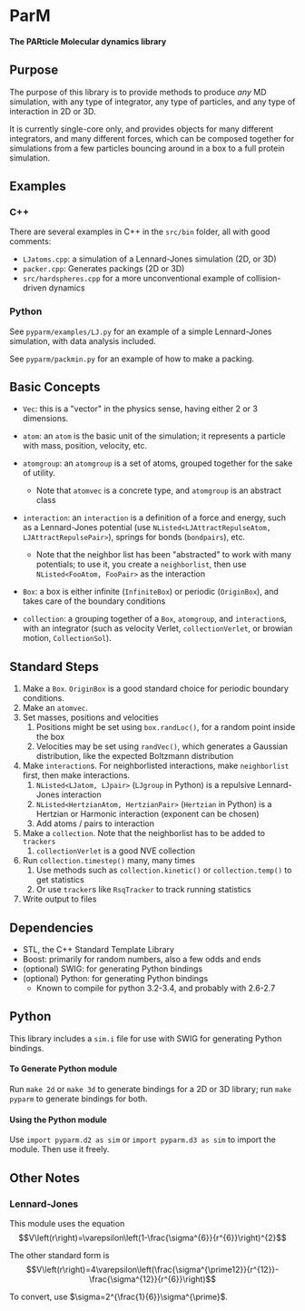 ParM
====

#### The PARticle Molecular dynamics library

Purpose
----

The purpose of this library is to provide methods to produce *any* MD
simulation, with any type of integrator, any type of particles, and any
type of interaction in 2D or 3D.

It is currently single-core only, and provides objects for many
different integrators, and many different forces, which can be composed
together for simulations from a few particles bouncing around in a box
to a full protein simulation.

Examples
----

### C++

There are several examples in C++ in the `src/bin` folder, all with good comments:

* `LJatoms.cpp`: a simulation of a  Lennard-Jones simulation (2D, or 3D)
* `packer.cpp`: Generates packings (2D or 3D)
* `src/hardspheres.cpp` for a more unconventional example of collision-driven dynamics

### Python

See `pyparm/examples/LJ.py` for an example of a simple Lennard-Jones
simulation, with data analysis included.

See `pyparm/packmin.py` for an example of how to make a packing.

Basic Concepts
----

 * `Vec`: this is a "vector" in the physics sense, having either 2 or 3
 dimensions.

 *  `atom`: an `atom` is the basic unit of the simulation; it
 represents a particle with mass,
    position, velocity, etc.

 *  `atomgroup`: an `atomgroup` is a set of atoms, grouped together for
 the sake of utility.
    * Note that `atomvec` is a concrete type, and `atomgroup` is an
    abstract class

 *  `interaction`: an `interaction` is a definition of a force and
 energy, such as a Lennard-Jones potential (use
 `NListed<LJAttractRepulseAtom, LJAttractRepulsePair>`), springs for
 bonds (`bondpairs`), etc.

    * Note that the neighbor list has been "abstracted" to work with
    many potentials; to use it, you create a `neighborlist`, then use
    `NListed<FooAtom, FooPair>` as the interaction

*  `Box`: a box is either infinite (`InfiniteBox`) or periodic
(`OriginBox`), and takes care of the boundary conditions

*  `collection`: a grouping together of a `Box`, `atomgroup`, and
`interaction`s, with an integrator (such as velocity Verlet,
`collectionVerlet`, or browian motion, `CollectionSol`).

Standard Steps
----

1.  Make a `Box`. `OriginBox` is a good standard choice for periodic boundary conditions.
2.  Make an `atomvec`.
3.  Set masses, positions and velocities
    1. Positions might be set using `box.randLoc()`, for a random point inside the box
    2. Velocities may be set using `randVec()`, which generates a Gaussian distribution, like the expected Boltzmann distribution
3.  Make `interaction`s. For neighborlisted interactions, make
`neighborlist` first, then make interactions.
    1. `NListed<LJatom, LJpair>` (`LJgroup` in Python) is a repulsive Lennard-Jones interaction
    2. `NListed<HertzianAtom, HertzianPair>` (`Hertzian` in Python) is a Hertzian or Harmonic interaction (exponent can be chosen)
    3.   Add atoms / pairs to interaction
4.  Make a `collection`. Note that the neighborlist has to be added to
`trackers`
    1. `collectionVerlet` is a good NVE collection
5.  Run `collection.timestep()` many, many times
    1.   Use methods such as `collection.kinetic()` or
    `collection.temp()` to get statistics
    2. Or use `tracker`s like `RsqTracker` to track running statistics
6.  Write output to files

Dependencies
----

 - STL, the C++ Standard Template Library
 - Boost: primarily for random numbers, also a few odds and ends
 - (optional) SWIG: for generating Python bindings
 - (optional) Python: for generating Python bindings
    - Known to compile for python 3.2-3.4, and probably with 2.6-2.7

Python
----

This library includes a `sim.i` file for use with SWIG for generating
Python bindings.

#### To Generate Python module

Run `make 2d` or `make 3d` to generate bindings for a 2D or 3D library;
run `make pyparm` to generate bindings for both.

#### Using the Python module

Use `import pyparm.d2 as sim` or `import pyparm.d3 as sim` to import
the module. Then use it freely.

Other Notes
----

### Lennard-Jones

This module uses the equation
$$V\left(r\right)=\varepsilon\left(1-\frac{\sigma^{6}}{r^{6}}\right)^{2}$$

The other standard form is
$$V\left(r\right)=4\varepsilon\left(\frac{\sigma^{\prime12}}{r^{12}}-\frac{\sigma^{12}}{r^{6}}\right)$$

To convert, use $\sigma=2^{\frac{1}{6}}\sigma^{\prime}$.
